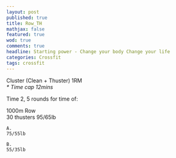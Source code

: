 ```yaml
---
layout: post
published: true
title: Row_TH
mathjax: false
featured: true
wod: true
comments: true
headline: Starting power - Change your body Change your life
categories: Crossfit
tags: crossfit
---
```


Cluster (Clean + Thuster) 1RM  
_* Time cap 12mins_ 

Time 2, 5 rounds for time of:

1000m Row  
30 thusters 95/65lb  

    A.
    75/55lb
    
    B.
    55/35lb
    